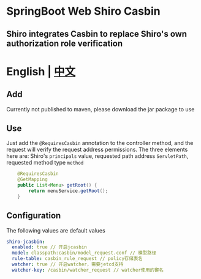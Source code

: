 # SpringBoot Web Shiro Casbin

## Shiro integrates Casbin to replace Shiro's own authorization role verification

# English | [中文](./README_CN.md)

## Add
Currently not published to maven, please download the jar package to use

## Use
Just add the `@RequiresCasbin` annotation to the controller method, and the request will verify the request address permissions.
The three elements here are: Shiro's `principals` value, requested path address `ServletPath`, requested method type `method`
```java
    @RequiresCasbin
    @GetMapping
    public List<Menu> getRoot() {
        return menuService.getRoot();
    }
```

## Configuration
The following values ​​are default values
```yaml
shiro-jcasbin:
  enabled: true // 开启jcasbin
  model: classpath:casbin/model_request.conf // 模型路径
  rule-table: casbin_rule_request // policy存储表名
  watcher: true // 开启watcher，需要jetcd支持
  watcher-key: /casbin/watcher_request // watcher使用的键名
```
